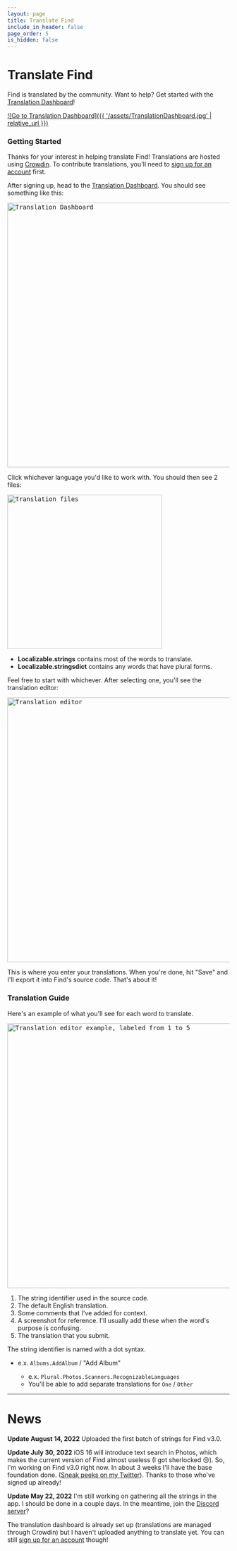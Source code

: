 ```yaml
---
layout: page
title: Translate Find
include_in_header: false
page_order: 5
is_hidden: false
---
```


# Translate Find
Find is translated by the community. Want to help? Get started with the [Translation Dashboard](https://crwd.in/find-app)!

[![Go to Translation Dashboard]({{ '/assets/TranslationDashboard.jpg' | relative_url }})](https://crwd.in/find-app)

### Getting Started

Thanks for your interest in helping translate Find! Translations are hosted using [Crowdin](https://crowdin.com/). To contribute translations, you'll need to [sign up for an account](https://accounts.crowdin.com/login?continue=%2Ftranslate%2Ffind-app) first.

After signing up, head to the [Translation Dashboard](https://crwd.in/find-app). You should see something like this:

<kbd><img src="{{ '/assets/TranslationHome.png' | relative_url }}" width="600" alt="Translation Dashboard"></kbd>


Click whichever language you'd like to work with. You should then see 2 files:

<kbd><img src="{{ '/assets/TranslationFiles.png' | relative_url }}" width="350" alt="Translation files"></kbd>

- **Localizable.strings** contains most of the words to translate.
- **Localizable.stringsdict** contains any words that have plural forms.

Feel free to start with whichever. After selecting one, you'll see the translation editor:

<kbd><img src="{{ '/assets/TranslationSubmit.png' | relative_url }}" width="600" alt="Translation editor"></kbd>

This is where you enter your translations. When you're done, hit "Save" and I'll export it into Find's source code. That's about it!

### Translation Guide

Here's an example of what you'll see for each word to translate.

<kbd><img src="{{ '/assets/TranslationExample.jpg' | relative_url }}" width="600" alt="Translation editor example, labeled from 1 to 5"></kbd>

1. The string identifier used in the source code.
2. The default English translation.
3. Some comments that I've added for context.
4. A screenshot for reference. I'll usually add these when the word's purpose is confusing.
5. The translation that you submit.

The string identifier is named with a dot syntax.



- e.x. `Albums.AddAlbum` / "Add Album"

    - e.x. `Plural.Photos.Scanners.RecognizableLanguages`
    - You'll be able to add separate translations for `One` / `Other`









---

# News

**Update August 14, 2022**
Uploaded the first batch of strings for Find v3.0.

**Update July 30, 2022**
iOS 16 will introduce text search in Photos, which makes the current version of Find almost useless (I got sherlocked 😢).
So, I'm working on Find v3.0 right now. In about 3 weeks I'll have the base foundation done. ([Sneak peeks on my Twitter](https://twitter.com/aheze0)).
Thanks to those who've signed up already!

**Update May 22, 2022**
I'm still working on gathering all the strings in the app. I should be done in a couple days. In the meantime, join the [Discord server](https://discord.com/invite/Pmq8fYcus2)?

The translation dashboard is already set up (translations are managed through Crowdin) but I haven't uploaded anything to translate yet. You can still [sign up for an account](https://accounts.crowdin.com/login?continue=%2Ftranslate%2Ffind-app%2F6%2Fen-zhcn) though!

